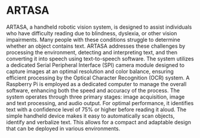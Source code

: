 # ARTASA

ARTASA, a handheld robotic vision system, is designed to assist individuals who have difficulty reading due to blindness, dyslexia, or other vision impairments. Many people with these conditions struggle to determine whether an object contains text. ARTASA addresses these challenges by processing the environment, detecting and interpreting text, and then converting it into speech using text-to-speech software.
The system utilizes a dedicated Serial Peripheral Interface (SPI) camera module designed to capture images at an optimal resolution and color balance, ensuring efficient processing by the Optical Character Recognition (OCR) system. A Raspberry Pi is employed as a dedicated computer to manage the overall software, enhancing both the speed and accuracy of the process. The system operates through three primary stages: image acquisition, image and text processing, and audio output. For optimal performance, it identifies text with a confidence level of 75% or higher before reading it aloud.
The simple handheld device makes it easy to automatically scan objects, identify and verbalize text. This allows for a compact and adaptable design that can be deployed in various environments.
